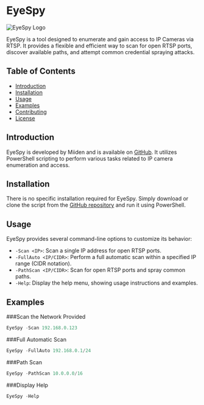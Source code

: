 # EyeSpy

![EyeSpy Logo](https://github.com/Miiden/EyeSpy/blob/main/eyespy_logo.png)

EyeSpy is a tool designed to enumerate and gain access to IP Cameras via RTSP. It provides a flexible and efficient way to scan for open RTSP ports, discover available paths, and attempt common credential spraying attacks.

## Table of Contents

- [Introduction](#introduction)
- [Installation](#installation)
- [Usage](#usage)
- [Examples](#examples)
- [Contributing](#contributing)
- [License](#license)

## Introduction

EyeSpy is developed by Miiden and is available on [GitHub](https://github.com/Miiden). It utilizes PowerShell scripting to perform various tasks related to IP camera enumeration and access.

## Installation

There is no specific installation required for EyeSpy. Simply download or clone the script from the [GitHub repository](https://github.com/Miiden/EyeSpy) and run it using PowerShell.

## Usage

EyeSpy provides several command-line options to customize its behavior:

- `-Scan <IP>`: Scan a single IP address for open RTSP ports.
- `-FullAuto <IP/CIDR>`: Perform a full automatic scan within a specified IP range (CIDR notation).
- `-PathScan <IP/CIDR>`: Scan for open RTSP ports and spray common paths.
- `-Help`: Display the help menu, showing usage instructions and examples.

## Examples


###Scan the Network Provided
```powershell
EyeSpy -Scan 192.168.0.123
```
###Full Automatic Scan
```powershell
EyeSpy -FullAuto 192.168.0.1/24
```
###Path Scan
```powershell
EyeSpy -PathScan 10.0.0.0/16
```
###Display Help
```powershell
EyeSpy -Help
```
